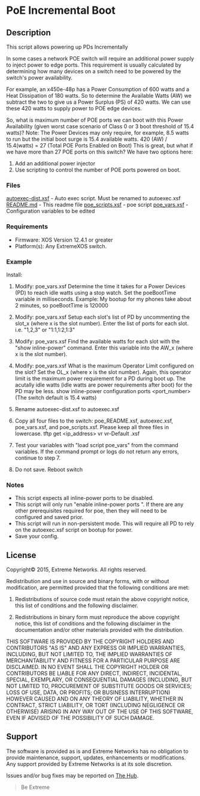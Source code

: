 # PoE Incremental Boot

## Description
This script allows powering up PDs Incrementally

In some cases a network POE switch will require an additional power supply to
inject power to edge ports. This requirement is usually calculated by
determining how many devices on a switch need to be powered by the switch's
power availability.

For example, an x450e-48p has a Power Consumption of 600 watts and a Heat
Dissipation of 180 watts. So to determine the Available Watts (AW) we subtract
the two to give us a Power Surplus (PS) of 420 watts. We can use these 420 watts
to supply power to POE edge devices.

So, what is maximum number of POE ports we can boot with this Power Availability
(given worst case scenario of Class 0 or 3 boot threshold of 15.4 watts)?
Note: The Power Devices may only require, for example, 8.5 watts to run but the
initial boot surge is 15.4 available watts.
420 (AW) / 15.4(watts)  =   27 (Total POE Ports Enabled on Boot)
This is great, but what if we have more than 27 POE ports on this switch?
We have two options here:
1) Add an additional power injector
2) Use scripting to control the number of POE ports powered on boot.

### Files
[autoexec-dist.xsf](autoexec-dist.xsf)   - Auto exec script.  Must be renamed to autoexec.xsf
[README.md](README.md)      - This readme file
[poe_scripts.xsf](poe_scripts.xsf)     - poe script
[poe_vars.xsf](poe_vars.xsf)        - Configuration variables to be edited


### Requirements
* Firmware: XOS Version 12.4.1 or greater
* Platform(s): Any ExtremeXOS switch.



### Example

Install:
1) Modify: poe_vars.xsf
   Determine the time it takes for a Power Devices (PD) to reach idle watts
   using a stop watch. Set the poeBootTime variable in milliseconds.
   Example: My bootup for my phones take about 2 minutes,
            so poeBootTime is 120000


2)	Modify: poe_vars.xsf
    Setup each slot's list of PD by uncommenting the slot_x
    (where x is the slot number).
    Enter the list of ports for each slot. i.e. "1,2,3" or "1:1,1:2,1:3"

3)	Modify: poe_vars.xsf
    Find the available watts for each slot with the "show inline-power" command.
    Enter this variable into the AW_x (where x is the slot number).

4)	Modify: poe_vars.xsf
    What is the maximum Operator Limit configured on the slot?
    Set the OL_x (where x is the slot number). Again, this operator limit is the
    maximum power requirement for a PD during boot up. The acutally idle watts
    (idle watts are power requirements after boot) for the PD may be less.
    show inline-power configuration ports <port_number>
    (The switch default is 15.4 watts)

5)  Rename autoexec-dist.xsf to autoexec.xsf

6)	Copy all four files to the switch: poe_README.xsf, autoexec.xsf,
    poe_vars.xsf, and poe_scripts.xsf.
    Please keep all three files in lowercase.
    tftp get <ip_address> vr vr-Default <file>.xsf

7)	Test your variables with "load script poe_vars" from the command variables.
    If the command prompt or logs do not return any errors, continue to step 7.

8) 	Do not save. Reboot switch



### Notes
* This script expects all inline-power ports to be disabled.
* This script will only run "enable inline-power ports <port>".  If there are any other prerequisites required for poe, then they will need to be configured and saved prior.
* This script will run in non-persistent mode. This will require all PD to rely on the autoexec.xsf script on bootup for power.
* Save your config.


## License
Copyright© 2015, Extreme Networks.  All rights reserved.

Redistribution and use in source and binary forms, with or without modification,
are permitted provided that the following conditions are met:

1. Redistributions of source code must retain the above copyright notice, this
list of conditions and the following disclaimer.

2. Redistributions in binary form must reproduce the above copyright notice,
this list of conditions and the following disclaimer in the documentation
and/or other materials provided with the distribution.

THIS SOFTWARE IS PROVIDED BY THE COPYRIGHT HOLDERS AND CONTRIBUTORS "AS IS" AND
ANY EXPRESS OR IMPLIED WARRANTIES, INCLUDING, BUT NOT LIMITED TO, THE IMPLIED
WARRANTIES OF MERCHANTABILITY AND FITNESS FOR A PARTICULAR PURPOSE ARE
DISCLAIMED. IN NO EVENT SHALL THE COPYRIGHT HOLDER OR CONTRIBUTORS BE LIABLE
FOR ANY DIRECT, INDIRECT, INCIDENTAL, SPECIAL, EXEMPLARY, OR CONSEQUENTIAL
DAMAGES (INCLUDING, BUT NOT LIMITED TO, PROCUREMENT OF SUBSTITUTE GOODS OR
SERVICES; LOSS OF USE, DATA, OR PROFITS; OR BUSINESS INTERRUPTION) HOWEVER
CAUSED AND ON ANY THEORY OF LIABILITY, WHETHER IN CONTRACT, STRICT LIABILITY,
OR TORT (INCLUDING NEGLIGENCE OR OTHERWISE) ARISING IN ANY WAY OUT OF THE USE
OF THIS SOFTWARE, EVEN IF ADVISED OF THE POSSIBILITY OF SUCH DAMAGE.

## Support
The software is provided as is and Extreme Networks has no obligation to provide
maintenance, support, updates, enhancements or modifications.
Any support provided by Extreme Networks is at its sole discretion.

Issues and/or bug fixes may be reported on [The Hub](https://community.extremenetworks.com/extreme).

>Be Extreme